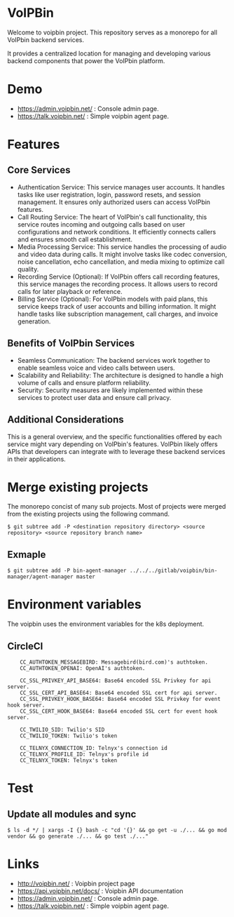 # VoIPBin
Welcome to voipbin project.
This repository serves as a monorepo for all VoIPbin backend services. 

It provides a centralized location for managing and developing various backend components that power the VoIPbin platform.

# Demo
* https://admin.voipbin.net/ : Console admin page.
* https://talk.voipbin.net/ : Simple voipbin agent page.
 
# Features

## Core Services

* Authentication Service: This service manages user accounts. It handles tasks like user registration, login, password resets, and session management. It ensures only authorized users can access VoIPbin features.
* Call Routing Service: The heart of VoIPbin's call functionality, this service routes incoming and outgoing calls based on user configurations and network conditions. It efficiently connects callers and ensures smooth call establishment.
* Media Processing Service: This service handles the processing of audio and video data during calls. It might involve tasks like codec conversion, noise cancellation, echo cancellation, and media mixing to optimize call quality.
* Recording Service (Optional): If VoIPbin offers call recording features, this service manages the recording process. It allows users to record calls for later playback or reference.
* Billing Service (Optional): For VoIPbin models with paid plans, this service keeps track of user accounts and billing information. It might handle tasks like subscription management, call charges, and invoice generation.

## Benefits of VoIPbin Services

* Seamless Communication: The backend services work together to enable seamless voice and video calls between users.
* Scalability and Reliability: The architecture is designed to handle a high volume of calls and ensure platform reliability.
* Security: Security measures are likely implemented within these services to protect user data and ensure call privacy.

## Additional Considerations
This is a general overview, and the specific functionalities offered by each service might vary depending on VoIPbin's features.
VoIPbin likely offers APIs that developers can integrate with to leverage these backend services in their applications.

# Merge existing projects
The monorepo concist of many sub projects. Most of projects were merged from the existing projects using the following command.
```
$ git subtree add -P <destination repository directory> <source repository> <source repository branch name>
```

## Exmaple
```
$ git subtree add -P bin-agent-manager ../../../gitlab/voipbin/bin-manager/agent-manager master
```

# Environment variables
The voipbin uses the environment variables for the k8s deployment.
## CircleCI
```
    CC_AUTHTOKEN_MESSAGEBIRD: Messagebird(bird.com)'s authtoken.
    CC_AUTHTOKEN_OPENAI: OpenAI's authtoken.

    CC_SSL_PRIVKEY_API_BASE64: Base64 encoded SSL Privkey for api server.
    CC_SSL_CERT_API_BASE64: Base64 encoded SSL cert for api server.
    CC_SSL_PRIVKEY_HOOK_BASE64: Base64 encoded SSL Privkey for event hook server.
    CC_SSL_CERT_HOOK_BASE64: Base64 encoded SSL cert for event hook server.

    CC_TWILIO_SID: Twilio's SID
    CC_TWILIO_TOKEN: Twilio's token

    CC_TELNYX_CONNECTION_ID: Telnyx's connection id
    CC_TELNYX_PROFILE_ID: Telnyx's profile id
    CC_TELNYX_TOKEN: Telnyx's token
```

# Test
## Update all modules and sync
```
$ ls -d */ | xargs -I {} bash -c "cd '{}' && go get -u ./... && go mod vendor && go generate ./... && go test ./..."
```

# Links
* http://voipbin.net/ : Voipbin project page
* https://api.voipbin.net/docs/ : Voipbin API documentation
* https://admin.voipbin.net/ : Console admin page.
* https://talk.voipbin.net/ : Simple voipbin agent page.
  